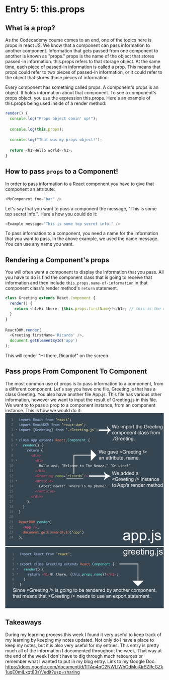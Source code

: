 # Entry 5: this.props

## What is a prop?
As the Codecademy course comes to an end, one of the topics here is props in react JS. We know that a component can pass information to another component. Information that gets passed from one component to another is known as "props." props is the name of the object that stores passed-in information. this.props refers to that storage object. At the same time, each piece of passed-in information is called a prop. This means that props could refer to two pieces of passed-in information, or it could refer to the object that stores those pieces of information.

Every component has something called props. A component's props is an object. It holds information about that component. To see a component's props object, you use the expression this.props. Here's an example of this.props being used inside of a render method:
``` javascript
render() {
  console.log("Props object comin' up!");

  console.log(this.props);

  console.log("That was my props object!");

  return <h1>Hello world</h1>;
}
```

## How to pass `props` to a Component!
In order to pass information to a React component you have to give that component an attribute:
``` javascript
<MyComponent foo="bar" />
```
Let's say that you want to pass a component the message, "This is some top secret info.". Here's how you could do it:
``` javascript
<Example message="This is some top secret info." />
```
To pass information to a component, you need a name for the information that you want to pass. In the above example, we used the name message. You can use any name you want.

## Rendering a Component's props
You will often want a component to display the information that you pass. All you have to do is find the component class that is going to receive that information and then include `this.props.name-of-information` in that component class's render method's `return` statement.
``` javascript
class Greeting extends React.Component {
  render() {
    return <h1>Hi there, {this.props.firstName}!</h1>; // this is the class's render method's return statement!
  }
}

ReactDOM.render(
  <Greeting firstName='Ricardo' />, 
  document.getElementById('app')
);
```
This will render "Hi there, Ricardo!" on the screen.

## Pass props From Component To Component
The most common use of props is to pass information to a component, from a different component. Let's say you have one file, Greeting.js that has a class Greeting. You also have another file App.js. This file has various other information, however we want to input the result of Greeting.js in this file. We want to to pass a prop to a <Greeting /> component instance, from an <App /> component instance. This is how we would do it:
<img src="../images/propsapp.jpg"/>
<img src="../images/propsgreet.jpg"/>
## Takeaways
During my learning process this week I found it very useful to keep track of my learning by keeping my notes updated. Not only do I have a place to keep my notes, but it is also very useful for my entries. This entry is pretty much all of the information I documented throughout the week. That way at the end of the week I don't have to dig through much resources or remember what I wanted to put in my blog entry. Link to my Google Doc:
https://docs.google.com/document/d/1lTAp4qC2NWLlWhCdMuiQrSZRcGZk1uqE0mILxqt83sY/edit?usp=sharing 